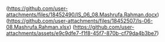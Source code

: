 (https://github.com/user-attachments/files/18452490/IS_06_08.Mashrufa.Rahman.docx)
(https://github.com/user-attachments/files/18452507/Is-06-08.Mashrufa.Rahman.xlsx)
(https://github.com/user-attachments/assets/e9c9dfe7-f1f8-45f7-870b-cf79da4b3be7)
